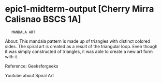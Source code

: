 # epic1-midterm-output [Cherry Mirra Calisnao BSCS 1A]
       
       MANDALA ART
       
 About:
    This mandala pattern is made up of triangles with distinct colored sides. The spiral art is created as a result of the triangular loop. Even though it was simply constructed of triangles, it  was able to create a new art form with it.


Reference:
  Geeksforgeeks
  
  Youtube about Spiral Art

